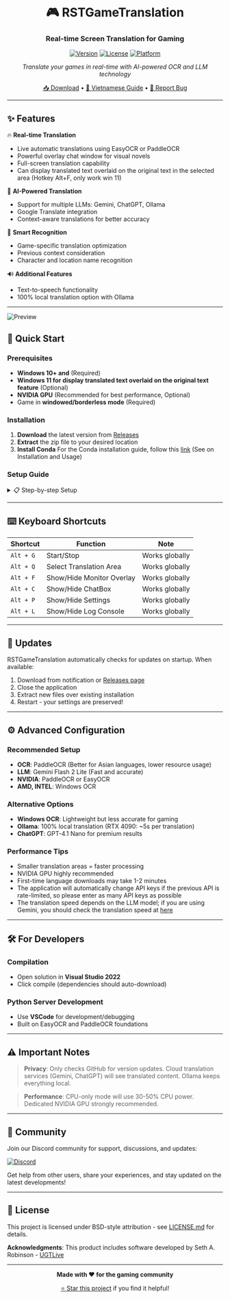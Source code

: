 <div align="center">

# 🎮 RSTGameTranslation
### Real-time Screen Translation for Gaming

[![Version](https://img.shields.io/badge/version-1.3-blue.svg)](https://github.com/thanhkeke97/RSTGameTranslation/releases)
[![License](https://img.shields.io/badge/license-BSD-green.svg)](LICENSE.md)
[![Platform](https://img.shields.io/badge/platform-Windows%2010+-lightgrey.svg)]()

*Translate your games in real-time with AI-powered OCR and LLM technology*

[📥 Download](https://github.com/thanhkeke97/RSTGameTranslation/releases) • [📖 Vietnamese Guide](https://thanhkeke97.github.io/RSTGameTranslation/index_vi.html) • [🐛 Report Bug](https://github.com/thanhkeke97/RSTGameTranslation/issues)

</div>

---

## ✨ Features

🔥 **Real-time Translation**
- Live automatic translations using EasyOCR or PaddleOCR
- Powerful overlay chat window for visual novels
- Full-screen translation capability
- Can display translated text overlaid on the original text in the selected area (Hotkey Alt+F, only work win 11)

🤖 **AI-Powered Translation**
- Support for multiple LLMs: Gemini, ChatGPT, Ollama
- Google Translate integration
- Context-aware translations for better accuracy

🎯 **Smart Recognition**
- Game-specific translation optimization
- Previous context consideration
- Character and location name recognition

🔊 **Additional Features**
- Text-to-speech functionality
- 100% local translation option with Ollama

---

![Preview](media/preview_video.gif)

## 🚀 Quick Start

### Prerequisites

- **Windows 10+ and** (Required)
- **Windows 11 for display translated text overlaid on the original text feature** (Optional)
- **NVIDIA GPU** (Recommended for best performance, Optional)
- Game in **windowed/borderless mode** (Required)

### Installation

1. **Download** the latest version from [Releases](https://github.com/thanhkeke97/RSTGameTranslation/releases)
2. **Extract** the zip file to your desired location
3. **Install Conda** For the Conda installation guide, follow this [link](https://thanhkeke97.github.io/RSTGameTranslation/) (See on Installation and Usage)

### Setup Guide

<details>
<summary>📋 Step-by-step Setup</summary>

#### 1. Initial Configuration
- Run `RSTGameTranslation/rst.exe`
- Go to **Settings** → **OCR** tab: Choose OCR method
- Go to **Settings** → **Language** tab: Choose source and target languages (If you are using Windows OCR, please click the "Check" button to verify the language pack before starting)
- Go to **Settings** → **Translation** tab: Select your preferred translation service

#### 2. Server Setup (One-time)
- Click **SetupServer** button (Skip if using Windows OCR)
- Wait 5-15 minutes for setup completion
- Look for "environment setup completed" message

#### 3. Start Translating
- Click **StartServer** and wait for connection confirmation (Skip if using Windows OCR)
- Select translate area (ALT+Q or Click on SelectArea button)
- Click Start button (ALT+G) to begin translation
- View results in ChatBox or Monitor window

#### 4. LLM Configuration
- Add your **Gemini API key** in settings (You can enter multiple API keys, press Enter after entering each API key)
- Configure game name for better context (context tab)
- Adjust other settings as needed

</details>

---

## ⌨️ Keyboard Shortcuts

| Shortcut | Function | Note |
|----------|----------|------|
| `Alt + G` | Start/Stop | Works globally |
| `Alt + Q` | Select Translation Area | Works globally |
| `Alt + F` | Show/Hide Monitor Overlay | Works globally |
| `Alt + C` | Show/Hide ChatBox | Works globally |
| `Alt + P` | Show/Hide Settings | Works globally |
| `Alt + L` | Show/Hide Log Console | Works globally |

---

## 🔄 Updates

RSTGameTranslation automatically checks for updates on startup. When available:

1. Download from notification or [Releases page](https://github.com/thanhkeke97/RSTGameTranslation/releases)
2. Close the application
3. Extract new files over existing installation
4. Restart - your settings are preserved!

---

## ⚙️ Advanced Configuration

### Recommended Setup
- **OCR**: PaddleOCR (Better for Asian languages, lower resource usage)
- **LLM**: Gemini Flash 2 Lite (Fast and accurate)
- **NVIDIA**: PaddleOCR or EasyOCR
- **AMD, INTEL**: Windows OCR

### Alternative Options
- **Windows OCR**: Lightweight but less accurate for gaming
- **Ollama**: 100% local translation (RTX 4090: ~5s per translation)
- **ChatGPT**: GPT-4.1 Nano for premium results

### Performance Tips
- Smaller translation areas = faster processing
- NVIDIA GPU highly recommended
- First-time language downloads may take 1-2 minutes
- The application will automatically change API keys if the previous API is rate-limited, so please enter as many API keys as possible
- The translation speed depends on the LLM model; if you are using Gemini, you should check the translation speed at [here](https://aistudio.google.com/prompts/new_chat)
---

## 🛠️ For Developers

### Compilation
- Open solution in **Visual Studio 2022**
- Click compile (dependencies should auto-download)

### Python Server Development
- Use **VSCode** for development/debugging
- Built on EasyOCR and PaddleOCR foundations

---

## ⚠️ Important Notes

> **Privacy**: Only checks GitHub for version updates. Cloud translation services (Gemini, ChatGPT) will see translated content. Ollama keeps everything local.

> **Performance**: CPU-only mode will use 30-50% CPU power. Dedicated NVIDIA GPU strongly recommended.

---

## 💬 Community

Join our Discord community for support, discussions, and updates:

[![Discord](https://img.shields.io/badge/Join%20our-Discord-7289DA.svg)](https://discord.gg/FusrDU5tdn)

Get help from other users, share your experiences, and stay updated on the latest developments!

---

## 📄 License

This project is licensed under BSD-style attribution - see [LICENSE.md](LICENSE.md) for details.

**Acknowledgments**: This product includes software developed by Seth A. Robinson - [UGTLive](https://github.com/SethRobinson/UGTLive)

---

<div align="center">

**Made with ❤️ for the gaming community**

[⭐ Star this project](https://github.com/thanhkeke97/RSTGameTranslation) if you find it helpful!

</div>
